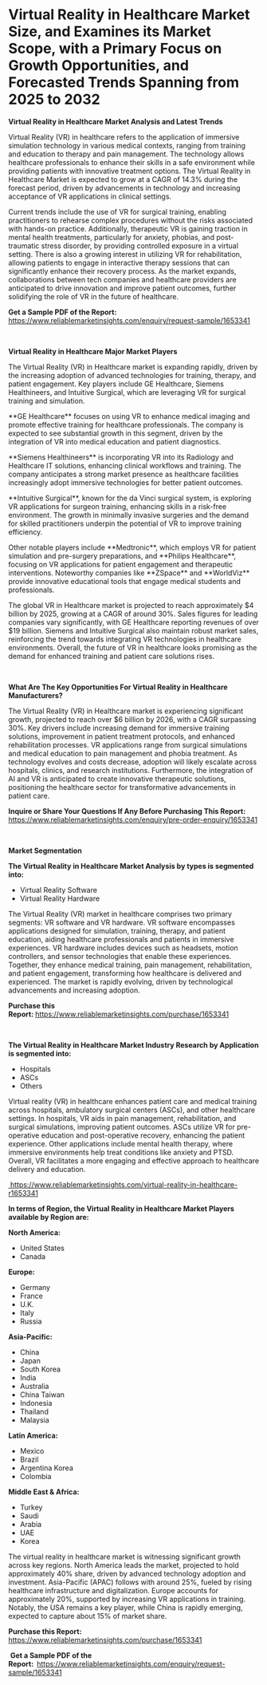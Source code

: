 <p><h1>Virtual Reality in Healthcare Market Size, and Examines its Market Scope, with a Primary Focus on Growth Opportunities, and Forecasted Trends Spanning from 2025 to 2032</h1></p><p><strong>Virtual Reality in Healthcare Market Analysis and Latest Trends</strong></p>
<p><p>Virtual Reality (VR) in healthcare refers to the application of immersive simulation technology in various medical contexts, ranging from training and education to therapy and pain management. The technology allows healthcare professionals to enhance their skills in a safe environment while providing patients with innovative treatment options. The Virtual Reality in Healthcare Market is expected to grow at a CAGR of 14.3% during the forecast period, driven by advancements in technology and increasing acceptance of VR applications in clinical settings. </p><p>Current trends include the use of VR for surgical training, enabling practitioners to rehearse complex procedures without the risks associated with hands-on practice. Additionally, therapeutic VR is gaining traction in mental health treatments, particularly for anxiety, phobias, and post-traumatic stress disorder, by providing controlled exposure in a virtual setting. There is also a growing interest in utilizing VR for rehabilitation, allowing patients to engage in interactive therapy sessions that can significantly enhance their recovery process. As the market expands, collaborations between tech companies and healthcare providers are anticipated to drive innovation and improve patient outcomes, further solidifying the role of VR in the future of healthcare.</p></p>
<p><strong>Get a Sample PDF of the Report:&nbsp;</strong> <a href="https://www.reliablemarketinsights.com/enquiry/request-sample/1653341?utm_campaign=2181&utm_medium=2&utm_source=Github&utm_content=ia&utm_term=16042025&utm_id=virtual-reality-in-healthcare">https://www.reliablemarketinsights.com/enquiry/request-sample/1653341</a></p>
<p>&nbsp;</p>
<p><strong>Virtual Reality in Healthcare Major Market Players</strong></p>
<p><p>The Virtual Reality (VR) in Healthcare market is expanding rapidly, driven by the increasing adoption of advanced technologies for training, therapy, and patient engagement. Key players include GE Healthcare, Siemens Healthineers, and Intuitive Surgical, which are leveraging VR for surgical training and simulation.</p><p>**GE Healthcare** focuses on using VR to enhance medical imaging and promote effective training for healthcare professionals. The company is expected to see substantial growth in this segment, driven by the integration of VR into medical education and patient diagnostics.</p><p>**Siemens Healthineers** is incorporating VR into its Radiology and Healthcare IT solutions, enhancing clinical workflows and training. The company anticipates a strong market presence as healthcare facilities increasingly adopt immersive technologies for better patient outcomes.</p><p>**Intuitive Surgical**, known for the da Vinci surgical system, is exploring VR applications for surgeon training, enhancing skills in a risk-free environment. The growth in minimally invasive surgeries and the demand for skilled practitioners underpin the potential of VR to improve training efficiency.</p><p>Other notable players include **Medtronic**, which employs VR for patient simulation and pre-surgery preparations, and **Philips Healthcare**, focusing on VR applications for patient engagement and therapeutic interventions. Noteworthy companies like **ZSpace** and **WorldViz** provide innovative educational tools that engage medical students and professionals.</p><p>The global VR in Healthcare market is projected to reach approximately $4 billion by 2025, growing at a CAGR of around 30%. Sales figures for leading companies vary significantly, with GE Healthcare reporting revenues of over $19 billion. Siemens and Intuitive Surgical also maintain robust market sales, reinforcing the trend towards integrating VR technologies in healthcare environments. Overall, the future of VR in healthcare looks promising as the demand for enhanced training and patient care solutions rises.</p></p>
<p>&nbsp;</p>
<p><strong>What Are The Key Opportunities For Virtual Reality in Healthcare Manufacturers?</strong></p>
<p><p>The Virtual Reality (VR) in Healthcare market is experiencing significant growth, projected to reach over $6 billion by 2026, with a CAGR surpassing 30%. Key drivers include increasing demand for immersive training solutions, improvement in patient treatment protocols, and enhanced rehabilitation processes. VR applications range from surgical simulations and medical education to pain management and phobia treatment. As technology evolves and costs decrease, adoption will likely escalate across hospitals, clinics, and research institutions. Furthermore, the integration of AI and VR is anticipated to create innovative therapeutic solutions, positioning the healthcare sector for transformative advancements in patient care.</p></p>
<p><strong>Inquire or Share Your Questions If Any Before Purchasing This Report:</strong> <a href="https://www.reliablemarketinsights.com/enquiry/pre-order-enquiry/1653341?utm_campaign=2181&utm_medium=2&utm_source=Github&utm_content=ia&utm_term=16042025&utm_id=virtual-reality-in-healthcare">https://www.reliablemarketinsights.com/enquiry/pre-order-enquiry/1653341</a></p>
<p>&nbsp;</p>
<p><strong>Market Segmentation</strong></p>
<p><strong>The Virtual Reality in Healthcare Market Analysis by types is segmented into:</strong></p>
<p><ul><li>Virtual Reality Software</li><li>Virtual Reality Hardware</li></ul></p>
<p><p>The Virtual Reality (VR) market in healthcare comprises two primary segments: VR software and VR hardware. VR software encompasses applications designed for simulation, training, therapy, and patient education, aiding healthcare professionals and patients in immersive experiences. VR hardware includes devices such as headsets, motion controllers, and sensor technologies that enable these experiences. Together, they enhance medical training, pain management, rehabilitation, and patient engagement, transforming how healthcare is delivered and experienced. The market is rapidly evolving, driven by technological advancements and increasing adoption.</p></p>
<p><strong>Purchase this Report:&nbsp;</strong><a href="https://www.reliablemarketinsights.com/purchase/1653341?utm_campaign=2181&utm_medium=2&utm_source=Github&utm_content=ia&utm_term=16042025&utm_id=virtual-reality-in-healthcare">https://www.reliablemarketinsights.com/purchase/1653341</a></p>
<p>&nbsp;</p>
<p><strong>The Virtual Reality in Healthcare Market Industry Research by Application is segmented into:</strong></p>
<p><ul><li>Hospitals</li><li>ASCs</li><li>Others</li></ul></p>
<p><p>Virtual reality (VR) in healthcare enhances patient care and medical training across hospitals, ambulatory surgical centers (ASCs), and other healthcare settings. In hospitals, VR aids in pain management, rehabilitation, and surgical simulations, improving patient outcomes. ASCs utilize VR for pre-operative education and post-operative recovery, enhancing the patient experience. Other applications include mental health therapy, where immersive environments help treat conditions like anxiety and PTSD. Overall, VR facilitates a more engaging and effective approach to healthcare delivery and education.</p></p>
<p><a href="https://www.reliablemarketinsights.com/virtual-reality-in-healthcare-r1653341?utm_campaign=2181&utm_medium=2&utm_source=Github&utm_content=ia&utm_term=16042025&utm_id=virtual-reality-in-healthcare">&nbsp;https://www.reliablemarketinsights.com/virtual-reality-in-healthcare-r1653341</a></p>
<p><strong>In terms of Region, the Virtual Reality in Healthcare Market Players available by Region are:</strong></p>
<p>
    <p> <strong> North America: </strong>
        <ul>
            <li>United States</li>
            <li>Canada</li>
        </ul>
        </p> 
    <p> <strong> Europe: </strong>
        <ul>
            <li>Germany</li>
            <li>France</li>
            <li>U.K.</li>
            <li>Italy</li>
            <li>Russia</li>
        </ul>
        </p> 
    <p> <strong> Asia-Pacific: </strong>
        <ul>
            <li>China</li>
            <li>Japan</li>
            <li>South Korea</li>
            <li>India</li>
            <li>Australia</li>
            <li>China Taiwan</li>
            <li>Indonesia</li>
            <li>Thailand</li>
            <li>Malaysia</li>
        </ul>
        </p> 
    <p> <strong> Latin America: </strong>
        <ul>
            <li>Mexico</li>
            <li>Brazil</li>
            <li>Argentina Korea</li>
            <li>Colombia</li>
        </ul>
        </p> 
    <p> <strong> Middle East & Africa: </strong>
        <ul>
            <li>Turkey</li>
            <li>Saudi</li>
            <li>Arabia</li>
            <li>UAE</li>
            <li>Korea</li>
        </ul>
    </p>
    </p>
<p><p>The virtual reality in healthcare market is witnessing significant growth across key regions. North America leads the market, projected to hold approximately 40% share, driven by advanced technology adoption and investment. Asia-Pacific (APAC) follows with around 25%, fueled by rising healthcare infrastructure and digitalization. Europe accounts for approximately 20%, supported by increasing VR applications in training. Notably, the USA remains a key player, while China is rapidly emerging, expected to capture about 15% of market share.</p></p>
<p><strong>Purchase this Report: </strong><a href="https://www.reliablemarketinsights.com/purchase/1653341?utm_campaign=2181&utm_medium=2&utm_source=Github&utm_content=ia&utm_term=16042025&utm_id=virtual-reality-in-healthcare">https://www.reliablemarketinsights.com/purchase/1653341</a></p>
<p>&nbsp;<strong>Get a Sample PDF of the Report:&nbsp;&nbsp;</strong><a href="https://www.reliablemarketinsights.com/enquiry/request-sample/1653341?utm_campaign=2181&utm_medium=2&utm_source=Github&utm_content=ia&utm_term=16042025&utm_id=virtual-reality-in-healthcare">https://www.reliablemarketinsights.com/enquiry/request-sample/1653341</a></p>
<p><strong></strong></p>
<p><p></p><p></p><p></p></p>